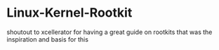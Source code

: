 # Linux-Kernel-Rootkit

shoutout to xcellerator for having a great guide on rootkits that was the inspiration and basis for this
